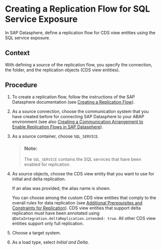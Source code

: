 <!-- loio353c7e5643e54ad7b2eba1486944468c -->

# Creating a Replication Flow for SQL Service Exposure

In SAP Datasphere, define a replication flow for CDS view entities using the SQL service exposure.



## Context

With defining a source of the replication flow, you specify the connection, the folder, and the replication objects \(CDS view entities\).



## Procedure

1.  To create a replication flow, follow the instructions of the SAP Datasphere documentation \(see [Creating a Replication Flow](https://help.sap.com/docs/SAP_DATASPHERE/c8a54ee704e94e15926551293243fd1d/25e2bd7a70d44ac5b05e844f9e913471.html)\).

2.  As a source connection, choose the communication system that you have created before for connecting SAP Datasphere to your ABAP environment \(see also [Creating a Communication Arrangement to Enable Replication Flows in SAP Datasphere](creating-a-communication-arrangement-to-enable-replication-flows-in-sap-datasphere-12e9990.md)\).

3.  As a source container, choose `SQL_SERVICE`.

    > ### Note:  
    > The `SQL_SERVICE` contains the SQL services that have been enabled for replication.

4.  As source objects, choose the CDS view entity that you want to use for initial and delta replication.

    If an alias was provided, the alias name is shown.

    You can choose among the custom CDS view entities that comply to the overall rules for data replication \(see [Additional Prerequisites and Constraints for Replication](additional-prerequisites-and-constraints-for-replication-fd76550.md)\). CDS view entities that support delta replication must have been annotated using `@DataIntegration.deltaReplication.intended: true`. All other CDS view entities support only full replication.

5.  Choose a target system.

6.  As a load type, select *Initial and Delta*.


